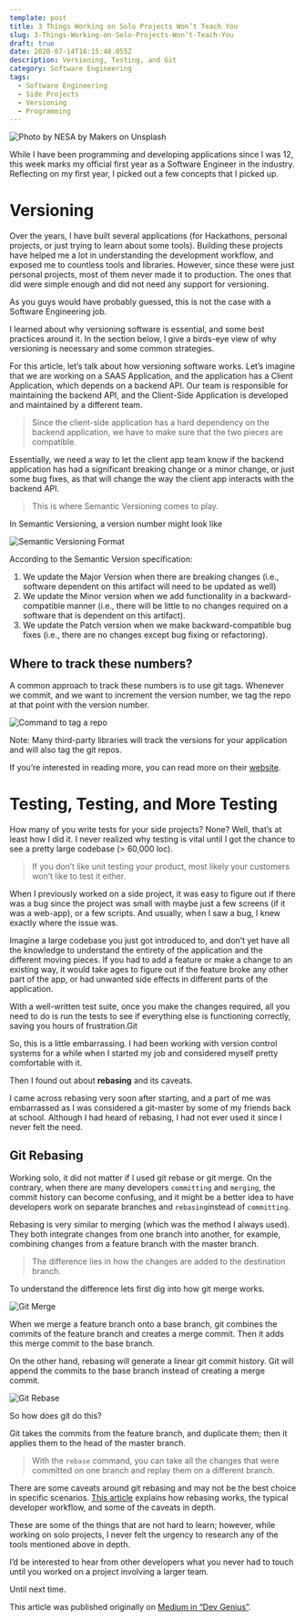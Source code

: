 ```yaml
---
template: post
title: 3 Things Working on Solo Projects Won’t Teach You
slug: 3-Things-Working-on-Solo-Projects-Won’t-Teach-You
draft: true
date: 2020-07-14T16:15:48.055Z
description: Versioning, Testing, and Git
category: Software Engineering
tags:
  - Software Engineering
  - Side Projects
  - Versioning
  - Programming
---
```

![](/media/3thingsworkingonsolohero.jpeg "Photo by NESA by Makers on Unsplash")



While I have been programming and developing applications since I was 12, this week marks my official first year as a Software Engineer in the industry. Reflecting on my first year, I picked out a few concepts that I picked up.

# Versioning

Over the years, I have built several applications (for Hackathons, personal projects, or just trying to learn about some tools). Building these projects have helped me a lot in understanding the development workflow, and exposed me to countless tools and libraries. However, since these were just personal projects, most of them never made it to production. The ones that did were simple enough and did not need any support for versioning.

As you guys would have probably guessed, this is not the case with a Software Engineering job.

I learned about why versioning software is essential, and some best practices around it. In the section below, I give a birds-eye view of why versioning is necessary and some common strategies.

For this article, let’s talk about how versioning software works. Let’s imagine that we are working on a SAAS Application, and the application has a Client Application, which depends on a backend API. Our team is responsible for maintaining the backend API, and the Client-Side Application is developed and maintained by a different team.

> Since the client-side application has a hard dependency on the backend application, we have to make sure that the two pieces are compatible.

Essentially, we need a way to let the client app team know if the backend application has had a significant breaking change or a minor change, or just some bug fixes, as that will change the way the client app interacts with the backend API.

> This is where Semantic Versioning comes to play.

In Semantic Versioning, a version number might look like

![Semantic Versioning Format](/media/semver.png "Semantic Versioning Format")

According to the Semantic Version specification:

1. We update the Major Version when there are breaking changes (i.e., software dependent on this artifact will need to be updated as well)
2. We update the Minor version when we add functionality in a backward-compatible manner (i.e., there will be little to no changes required on a software that is dependent on this artifact).
3. We update the Patch version when we make backward-compatible bug fixes (i.e., there are no changes except bug fixing or refactoring).

## Where to track these numbers?

A common approach to track these numbers is to use git tags. Whenever we commit, and we want to increment the version number, we tag the repo at that point with the version number.

![Command to tag a repo](/media/versioningcommands.png "Command to tag a repo")

Note: Many third-party libraries will track the versions for your application and will also tag the git repos.

If you’re interested in reading more, you can read more on their [website](semver.org).

# Testing, Testing, and More Testing

How many of you write tests for your side projects? None? Well, that’s at least how I did it. I never realized why testing is vital until I got the chance to see a pretty large codebase (> 60,000 loc).

> If you don’t like unit testing your product, most likely your customers won’t like to test it either.

When I previously worked on a side project, it was easy to figure out if there was a bug since the project was small with maybe just a few screens (if it was a web-app), or a few scripts. And usually, when I saw a bug, I knew exactly where the issue was.

Imagine a large codebase you just got introduced to, and don’t yet have all the knowledge to understand the entirety of the application and the different moving pieces. If you had to add a feature or make a change to an existing way, it would take ages to figure out if the feature broke any other part of the app, or had unwanted side effects in different parts of the application.

With a well-written test suite, once you make the changes required, all you need to do is run the tests to see if everything else is functioning correctly, saving you hours of frustration.Git

So, this is a little embarrassing. I had been working with version control systems for a while when I started my job and considered myself pretty comfortable with it.

Then I found out about **rebasing** and its caveats.

I came across rebasing very soon after starting, and a part of me was embarrassed as I was considered a git-master by some of my friends back at school. Although I had heard of rebasing, I had not ever used it since I never felt the need.

## Git Rebasing

Working solo, it did not matter if I used git rebase or git merge. On the contrary, when there are many developers `committing` and `merging`, the commit history can become confusing, and it might be a better idea to have developers work on separate branches and `rebasing`instead of `committing`.

Rebasing is very similar to merging (which was the method I always used). They both integrate changes from one branch into another, for example, combining changes from a feature branch with the master branch.

> The difference lies in how the changes are added to the destination branch.

To understand the difference lets first dig into how git merge works.

![Git Merge](/media/gitmerge.png "Git Merge")

When we merge a feature branch onto a base branch, git combines the commits of the feature branch and creates a merge commit. Then it adds this merge commit to the base branch.

On the other hand, rebasing will generate a linear git commit history. Git will append the commits to the base branch instead of creating a merge commit.

![Git Rebase](/media/gitrebase.png "Git Rebase")

So how does git do this?

Git takes the commits from the feature branch, and duplicate them; then it applies them to the head of the master branch.

> With the `rebase` command, you can take all the changes that were committed on one branch and replay them on a different branch.

There are some caveats around git rebasing and may not be the best choice in specific scenarios. [This article](https://www.atlassian.com/git/tutorials/merging-vs-rebasing#the-golden-rule-of-rebasing) explains how rebasing works, the typical developer workflow, and some of the caveats in depth.

These are some of the things that are not hard to learn; however, while working on solo projects, I never felt the urgency to research any of the tools mentioned above in depth.

I’d be interested to hear from other developers what you never had to touch until you worked on a project involving a larger team.

Until next time.

This article was published originally on [Medium in “Dev Genius”](https://medium.com/dev-genius/3-things-working-on-solo-projects-wont-teach-you-44d14f655fb0).